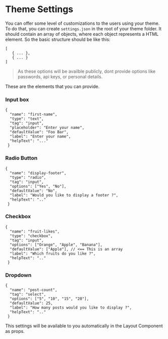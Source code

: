 # Theme Settings

You can offer some level of customizations to the users using your theme. To do that, you can create `settings.json` in the root of your theme folder. It should contain an array of objects, where each object represents a HTML element. So the basic structure should be like this:

```text
[ 
   { ... },
   { ... }
] 
```

> As these options will be availble publicly, dont provide options like passwords, api keys, or personal details.

These are the elements that you can provide.

### Input box

```text
{        
  "name": "first-name",
  "type": "text",       
  "tag": "input",        
  "placeholder": "Enter your name",        
  "defaultValue": "Foo Bar",        
  "label": "Enter your name",        
  "helpText": "..."    
 }
```

### Radio Button

```text
{        
  "name": "display-footer",
  "type": "radio",       
  "tag": "input",   
  "options": ["Yes", "No"],            
  "defaultValue": "No",        
  "label": "Would you like to display a footer ?",        
  "helpText": ".."    
 }
```

### Checkbox

```text
{        
  "name": "fruit-likes",
  "type": "checkbox",       
  "tag": "input",   
  "options": ["Orange", "Apple", "Banana"],         
  "defaultValue": ["Apple"], // <== This is an array
  "label": "Which fruits do you like ?",        
  "helpText": ".."    
 }
```

### Dropdown

```text
{        
  "name": "post-count",      
  "tag": "select",   
  "options": ["5", "10", "15", "20"],         
  "defaultValue": 25,
  "label": "How many posts would you like to display ?",        
  "helpText": ".."    
 }
```

This settings will be available to you automatically in the Layout Component as props.

